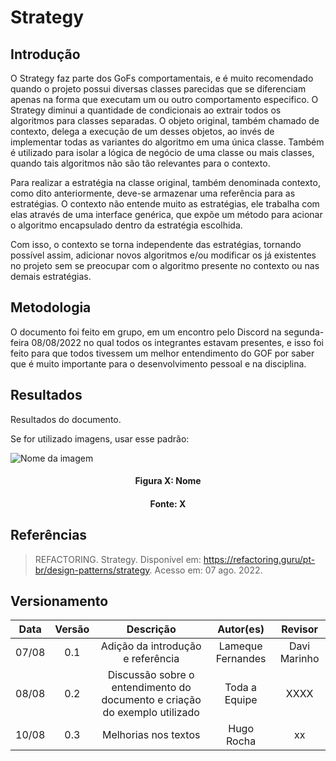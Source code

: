 # Strategy

## Introdução

O Strategy faz parte dos GoFs comportamentais, e é muito recomendado quando o projeto possui diversas classes parecidas que se diferenciam apenas na forma que executam um ou outro comportamento especifico. O Strategy diminui a quantidade de condicionais ao extrair todos os algoritmos para classes separadas. O objeto original, também chamado de contexto, delega a execução de um desses objetos, ao invés de implementar todas as variantes do algoritmo em uma única classe. Também é utilizado para isolar a lógica de negócio de uma classe ou mais classes, quando tais algoritmos não são tão relevantes para o contexto.
 
Para realizar a estratégia na classe original, também denominada contexto, como dito anteriormente, deve-se armazenar uma referência para as estratégias. O contexto não entende muito as estratégias, ele trabalha com elas através de uma interface genérica, que expõe um método para acionar o algoritmo encapsulado dentro da estratégia escolhida.
 
Com isso, o contexto se torna independente das estratégias, tornando possível assim, adicionar novos algoritmos e/ou modificar os já existentes no projeto sem se preocupar com o algoritmo presente no contexto ou nas demais estratégias.

## Metodologia

O documento foi feito em grupo, em um encontro pelo Discord na segunda-feira 08/08/2022 no qual todos os integrantes estavam presentes, e isso foi feito para que todos tivessem um melhor entendimento do GOF por saber que é muito importante para o desenvolvimento pessoal e na disciplina.

## Resultados

Resultados do documento.

Se for utilizado imagens, usar esse padrão:

![Nome da imagem](../assets/img/CaminhoDaImagem.png)
<h4 align = "center">Figura X: Nome</h6>
<h4 align = "center">Fonte: X</h6>

## Referências

> REFACTORING. Strategy. Disponível em: https://refactoring.guru/pt-br/design-patterns/strategy. Acesso em: 07 ago. 2022.


## Versionamento

| Data  | Versão |                     Descrição                      |  Autor(es)               | Revisor |
| :---: | :----: | :------------------------------------------------: | :----------------------: | :-----: |
| 07/08 |  0.1   |          Adição da introdução e referência         |     Lameque Fernandes    |  Davi Marinho   |
| 08/08 |  0.2   |          Discussão sobre o entendimento do documento e criação do exemplo utilizado         |     Toda a Equipe        |  XXXX   |
| 10/08 |  0.3   |          Melhorias nos textos         |     Hugo Rocha       |  xx   |

